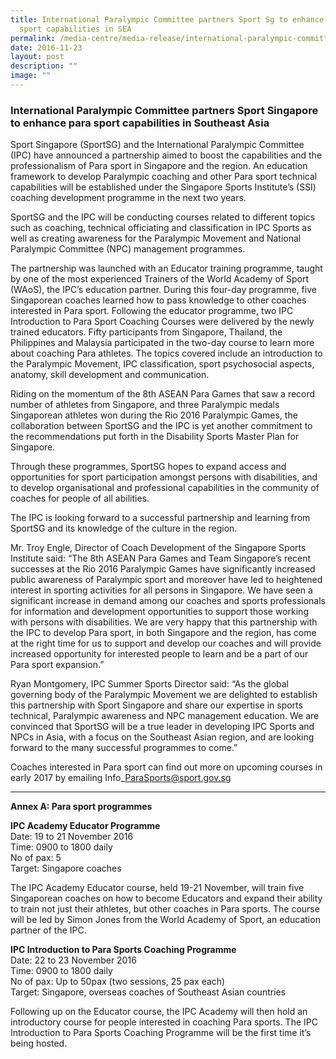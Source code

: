 ```yaml
---
title: International Paralympic Committee partners Sport Sg to enhance para
  sport capabilities in SEA
permalink: /media-centre/media-release/international-paralympic-committee-partners-sport-sg-to-enhance-para/
date: 2016-11-23
layout: post
description: ""
image: ""
---
```

### **International Paralympic Committee partners Sport Singapore to enhance para sport capabilities in Southeast Asia**
Sport Singapore (SportSG) and the International Paralympic Committee (IPC) have announced a partnership aimed to boost the capabilities and the professionalism of Para sport in Singapore and the region. An education framework to develop Paralympic coaching and other Para sport technical capabilities will be established under the Singapore Sports Institute’s (SSI) coaching development programme in the next two years.  
  
SportSG and the IPC will be conducting courses related to different topics such as coaching, technical officiating and classification in IPC Sports as well as creating awareness for the Paralympic Movement and National Paralympic Committee (NPC) management programmes.  
  
The partnership was launched with an Educator training programme, taught by one of the most experienced Trainers of the World Academy of Sport (WAoS), the IPC’s education partner. During this four-day programme, five Singaporean coaches learned how to pass knowledge to other coaches interested in Para sport. Following the educator programme, two IPC Introduction to Para Sport Coaching Courses were delivered by the newly trained educators. Fifty participants from Singapore, Thailand, the Philippines and Malaysia participated in the two-day course to learn more about coaching Para athletes. The topics covered include an introduction to the Paralympic Movement, IPC classification, sport psychosocial aspects, anatomy, skill development and communication.  
  
Riding on the momentum of the 8th ASEAN Para Games that saw a record number of athletes from Singapore, and three Paralympic medals Singaporean athletes won during the Rio 2016 Paralympic Games, the collaboration between SportSG and the IPC is yet another commitment to the recommendations put forth in the Disability Sports Master Plan for Singapore.  
  
Through these programmes, SportSG hopes to expand access and opportunities for sport participation amongst persons with disabilities, and to develop organisational and professional capabilities in the community of coaches for people of all abilities.  
  
The IPC is looking forward to a successful partnership and learning from SportSG and its knowledge of the culture in the region.  
  
Mr. Troy Engle, Director of Coach Development of the Singapore Sports Institute said: “The 8th ASEAN Para Games and Team Singapore’s recent successes at the Rio 2016 Paralympic Games have significantly increased public awareness of Paralympic sport and moreover have led to heightened interest in sporting activities for all persons in Singapore. We have seen a significant increase in demand among our coaches and sports professionals for information and development opportunities to support those working with persons with disabilities. We are very happy that this partnership with the IPC to develop Para sport, in both Singapore and the region, has come at the right time for us to support and develop our coaches and will provide increased opportunity for interested people to learn and be a part of our Para sport expansion.”  
  
Ryan Montgomery, IPC Summer Sports Director said: “As the global governing body of the Paralympic Movement we are delighted to establish this partnership with Sport Singapore and share our expertise in sports technical, Paralympic awareness and NPC management education. We are convinced that SportSG will be a true leader in developing IPC Sports and NPCs in Asia, with a focus on the Southeast Asian region, and are looking forward to the many successful programmes to come.”  
  
Coaches interested in Para sport can find out more on upcoming courses in early 2017 by emailing Info\_ParaSports@sport.gov.sg

---

**Annex A: Para sport programmes**

**IPC Academy Educator Programme**
<br>
Date: 19 to 21 November 2016 <br> 
Time: 0900 to 1800 daily <br> 
No of pax: 5  <br>
Target: Singapore coaches

The IPC Academy Educator course, held 19-21 November, will train five Singaporean coaches on how to become Educators and expand their ability to train not just their athletes, but other coaches in Para sports. The course will be led by Simon Jones from the World Academy of Sport, an education partner of the IPC.

**IPC Introduction to Para Sports Coaching Programme**
<br>
Date: 22 to 23 November 2016  <br>
Time: 0900 to 1800 daily  <br>
No of pax: Up to 50pax (two sessions, 25 pax each)  <br>
Target: Singapore, overseas coaches of Southeast Asian countries

Following up on the Educator course, the IPC Academy will then hold an introductory course for people interested in coaching Para sports. The IPC Introduction to Para Sports Coaching Programme will be the first time it’s being hosted.